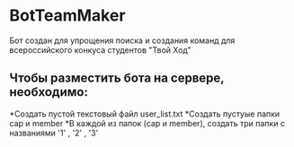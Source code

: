 # BotTeamMaker
Бот создан для упрощения поиска и создания команд для всероссийского конкуса студентов "Твой Ход"

## Чтобы разместить бота на сервере, необходимо:
*Создать пустой текстовый файл user_list.txt
*Создать пустуые папки cap и member
*В каждой из папок (cap и member), создать три папки с названиями '1' , '2' , '3'

